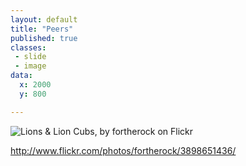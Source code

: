 ```yaml
---
layout: default
title: "Peers"
published: true
classes:
 - slide
 - image
data:
  x: 2000
  y: 800

---
```


![Lions & Lion Cubs, by fortherock on Flickr](http://farm3.staticflickr.com/2532/3898651436_96f2b31693_o.jpg)

http://www.flickr.com/photos/fortherock/3898651436/